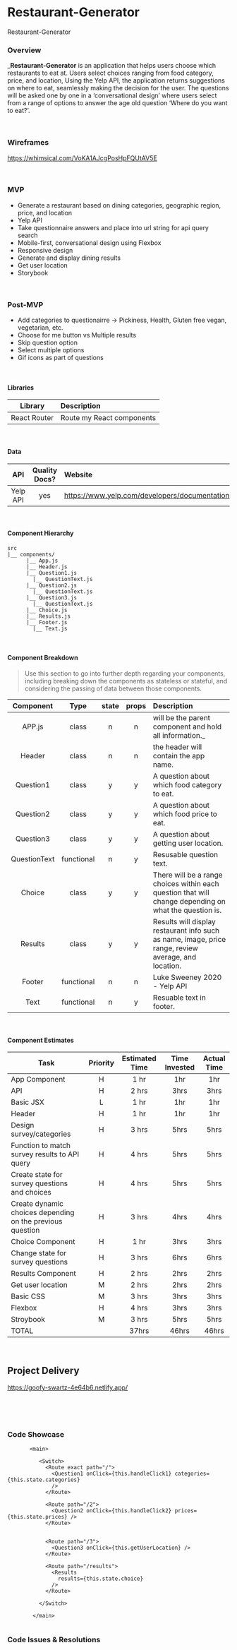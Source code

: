 # Restaurant-Generator
Restaurant-Generator


### Overview

_**Restaurant-Generator** is an application that helps users choose which restaurants to eat at. Users select choices ranging from food category, price, and location, Using the Yelp API, the application returns suggestions on where to eat, seamlessly making the decision for the user. The questions will be asked one by one in a ‘conversational design’ where users select from a range of options to answer the age old question ‘Where do you want to eat?’.

<br>

### Wireframes

https://whimsical.com/VoKA1AJcgPosHpFQUtAV5E

<br>


### MVP

- Generate a restaurant based on dining categories, geographic region, price, and location
- Yelp API
- Take questionnaire answers and place into url string for api query search 
- Mobile-first, conversational design using Flexbox
- Responsive design
- Generate and display dining results
- Get user location
- Storybook


<br>

### Post-MVP

- Add categories to questionairre -> Pickiness, Health, Gluten free vegan, vegetarian, etc.
- Choose for me button vs Multiple results
- Skip question option
- Select multiple options
- Gif icons as part of questions


<br>

#### Libraries



|     Library      | Description                                |
| :--------------: | :----------------------------------------- |
|   React Router   | Route my React components |


<br>

#### Data



|    API     | Quality Docs? | Website       | Sample Query                            |
| :--------: | :-----------: | :------------ | :-------------------------------------- |
| Yelp API |      yes      | https://www.yelp.com/developers/documentation/v3/get_started | https://api.yelp.com/v3/businesses/search?=&term=restaurants&location=10710|

<br>

#### Component Hierarchy



```
src
|__ components/
      |__ App.js
      |__ Header.js
      |__ Question1.js
        |__ QuestionText.js
      |__ Question2.js
        |__ QuestionText.js
      |__ Question3.js
        |__ QuestionText.js
      |__ Choice.js
      |__ Results.js
      |__ Footer.js
        |__ Text.js
```

<br>

#### Component Breakdown

> Use this section to go into further depth regarding your components, including breaking down the components as stateless or stateful, and considering the passing of data between those components.

|  Component   |    Type    | state | props | Description                                                      |
| :----------: | :--------: | :---: | :---: | :--------------------------------------------------------------- |
|    APP.js    | class |   n   |   n   | will be the parent component and hold all information._               |
|  Header | class |   n   |   n   | the header will contain the app name.      |
|   Question1   |   class   |   y  |   y   | A question about which food category to eat.    | 
|   Question2   |   class   |   y  |   y   | A question about which food price to eat.    |               |
|   Question3   |   class   |   y  |   y   | A question about getting user location.    |               |
|   QuestionText  |   functional   |   n  |   y   | Resusable question text.    |               |
|   Choice   | class |   y   |   y   | There will be a range choices within each question that will change depending on what the question is. |
|    Results    | class |   y   |   y   | Results will display restaurant info such as name, image, price range, review average, and location. |
|    Footer  | functional |   n   |   n   | Luke Sweeney 2020 - Yelp API |
|   Text   |   functional   |   n  |   y   | Resuable text in footer.    |               |


<br>


#### Component Estimates


| Task                | Priority | Estimated Time | Time Invested | Actual Time |
| ------------------- | :------: | :------------: | :-----------: | :---------: |
| App Component  |    H    |     1 hr      |     1hr     |   1hr   |
| API |    H     |     2 hrs      |     3hrs     |     3hrs     |
|  Basic JSX |    L     |     1 hr     |     1hr     |     1hr    |
|  Header |    H     |     1 hr     |      1hr    |     1hr    |
| Design survey/categories |    H     |     3 hrs      |    5hrs      |     5hrs     |
| Function to match survey results to API query |    H     |     4 hrs      |     5hrs     |    5hrs      |
| Create state for survey questions and choices |    H     |     4 hrs      |     5hrs     |   5hrs       |
| Create dynamic choices depending on the previous question |    H     |     3 hrs      |    4hrs      |     4hrs     |
| Choice Component |    H     |     1 hr      |     3hrs     |    3hrs      |
| Change state for survey questions |    H     |     3 hrs      |    6hrs      |    6hrs      |
| Results Component |    H     |     2 hrs      |     2hrs     |     2hrs     |
| Get user location |    M     |     2 hrs      |     2hrs     |     2hrs     |
| Basic CSS |    M     |     3 hrs      |     3hrs     |    3hrs     |
| Flexbox |    H     |     4 hrs      |      3hrs    |   3hrs      |
| Stroybook |    M     |     3 hrs      |      5hrs    |     5hrs     |
| TOTAL               |          |     37hrs     |    46hrs     |     46hrs     |

<br>


## Project Delivery

https://goofy-swartz-4e64b6.netlify.app/

<br><br><br>

### Code Showcase
       
```
       <main>

          <Switch>
            <Route exact path="/">
              <Question1 onClick={this.handleClick1} categories={this.state.categories}
              />
            </Route>

            <Route path="/2">
              <Question2 onClick={this.handleClick2} prices={this.state.prices} />
            </Route>


            <Route path="/3">
              <Question3 onClick={this.getUserLocation} />
            </Route>

            <Route path="/results">
              <Results
                results={this.state.choice}
              />
            </Route>

          </Switch>

        </main>
        
```


### Code Issues & Resolutions

